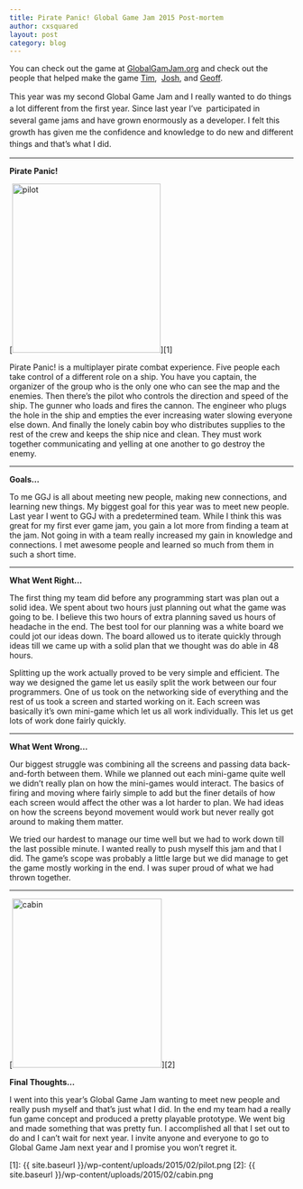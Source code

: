 ```yaml
---
title: Pirate Panic! Global Game Jam 2015 Post-mortem
author: cxsquared
layout: post
category: blog
---
```

You can check out the game at <a title="GlobalGamJam.org" href="http://globalgamejam.org/2015/games/pirate-panic" target="_blank">GlobalGamJam.org</a> and check out the people that helped make the game [Tim](https://twitter.com/Drayfe),  [Josh](https://twitter.com/cwi_josh), and [Geoff](http://thehibberts.us/geoff/).

This<span style="line-height: 1.5;"> year was my second Global Game Jam and I really wanted to do things a lot different from the first year. Since last year I&#8217;ve  participated in several game jams and have grown enormously as a developer. I felt this growth has given me the confidence and knowledge to do new and different things and that&#8217;s what I did.</span>

* * *

**Pirate Panic!**

[<img class="alignnone size-medium wp-image-33" src="{{ site.baseurl }}/wp-content/uploads/2015/02/pilot-263x300.png" alt="pilot" width="263" height="300" />][1] 

Pirate Panic! is a multiplayer pirate combat experience. Five people each take control of a different role on a ship. You have you captain, the organizer of the group who is the only one who can see the map and the enemies. Then there&#8217;s the pilot who controls the direction and speed of the ship. The gunner who loads and fires the cannon. The engineer who plugs the hole in the ship and empties the ever increasing water slowing everyone else down. And finally the lonely cabin boy who distributes supplies to the rest of the crew and keeps the ship nice and clean. They must work together communicating and yelling at one another to go destroy the enemy.

* * *

**Goals&#8230;**

To me GGJ is all about meeting new people, making new connections, and learning new things. My biggest goal for this year was to meet new people. Last year I went to GGJ with a predetermined team. While I think this was great for my first ever game jam, you gain a lot more from finding a team at the jam. Not going in with a team really increased my gain in knowledge and connections. I met awesome people and learned so much from them in such a short time.

* * *

**What Went Right&#8230;**

The first thing my team did before any programming start was plan out a solid idea. We spent about two hours just planning out what the game was going to be. I believe this two hours of extra planning saved us hours of headache in the end. The best tool for our planning was a white board we could jot our ideas down. The board allowed us to iterate quickly through ideas till we came up with a solid plan that we thought was do able in 48 hours.

Splitting up the work actually proved to be very simple and efficient. The way we designed the game let us easily split the work between our four programmers. One of us took on the networking side of everything and the rest of us took a screen and started working on it. Each screen was basically it&#8217;s own mini-game which let us all work individually. This let us get lots of work done fairly quickly.

* * *

**What Went Wrong&#8230;**

Our biggest struggle was combining all the screens and passing data back-and-forth between them. While we planned out each mini-game quite well we didn&#8217;t really plan on how the mini-games would interact. The basics of firing and moving where fairly simple to add but the finer details of how each screen would affect the other was a lot harder to plan. We had ideas on how the screens beyond movement would work but never really got around to making them matter.

We tried our hardest to manage our time well but we had to work down till the last possible minute. I wanted really to push myself this jam and that I did. The game&#8217;s scope was probably a little large but we did manage to get the game mostly working in the end. I was super proud of what we had thrown together.

* * *

[<img class="alignnone size-medium wp-image-32" src="{{ site.baseurl }}/wp-content/uploads/2015/02/cabin-265x300.png" alt="cabin" width="265" height="300" />][2] 

**Final Thoughts&#8230;**

I went into this year&#8217;s Global Game Jam wanting to meet new people and really push myself and that&#8217;s just what I did. In the end my team had a really fun game concept and produced a pretty playable prototype. We went big and made something that was pretty fun. I accomplished all that I set out to do and I can&#8217;t wait for next year. I invite anyone and everyone to go to Global Game Jam next year and I promise you won&#8217;t regret it.

 [1]: {{ site.baseurl }}/wp-content/uploads/2015/02/pilot.png
 [2]: {{ site.baseurl }}/wp-content/uploads/2015/02/cabin.png
